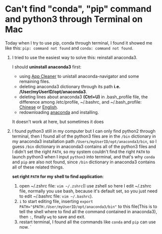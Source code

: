 # Can't find "conda", "pip" command and python3 through Terminal on Mac

Today when I try to use pip, conda through terminal, I found it showed me like this:
`pip: command not found` and `conda: command not found`.

1. I tried to use the easiest way to solve this: reinstall anaconda3.

    I should **uninstall anaconda3** first:
   - using [App Cleaner](https://nektony.com/mac-app-cleaner) to unistall anaconda-navigator and some remaining files.
   - deleting anaconda3 dictionary through its path **i.e. /User/myUserID/opt/anaconda3**.
   - deleting lines about anaconda3 **(Ctrl+U)** in .bash_profile file, the difference among /etc/profile, ~/.bashrc, and ~/.bash_profile: [Chinese](https://zhuanlan.zhihu.com/p/25944849) or [English](https://www.stefaanlippens.net/bashrc_and_others/).
   - redownloading [anaconda](https://www.anaconda.com/distribution/) and installing.
   
    It doesn't work at here, but sometimes it does 

2. I found python3 still in my computer but I can only find python2 through terminal, then I found all of the python3 files are in the `/bin` dictionary in my anaconda3 installation path `/Users/myUserID/opt/anaconda3/bin`, so I guess `/bin` dictionary in anaconda3 contains all of the python3 files and I didn't set the right `PATH`, so my system couldn't find the right `PATH` to launch python3 when I input `python3` into terminal, and that's why `conda` and `pip` are also not found, since `/bin` dictionary in anaconda3 contains all of these related things. 

    **set right `PATH` for my shell to find application**:
   1. open ~/.zshrc file: `vim ~/.zshrc`(I use zshell so here I edit ~/.zshrc file, normally you use bash, because it's default set, so you just need to edit ~/.bashrc file: `vim ~/.bashrc`).
   2. `i` to start editing file, inserting `export PATH="$PATH:/User/myUserID/opt/anaconda3/bin"` to this file(This is to tell the shell where to find all the command contained in anaconda3), then `:`, finally `wq` to save and exit.
   3. restart terminal, I found all the commands like `conda` and `pip` can use now.
`
